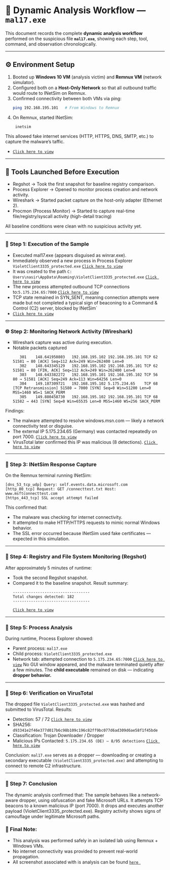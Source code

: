
# 🧪 Dynamic Analysis Workflow — `mal17.exe`

This document records the complete **dynamic analysis workflow** performed on the suspicious file **`mal17.exe`**, showing each step, tool, command, and observation chronologically.

---

## ⚙️ Environment Setup

1. Booted up **Windows 10 VM** (analysis victim) and **Remnux VM** (network simulator).
2. Configured both on a **Host-Only Network** so that all outbound traffic would route to INetSim on Remnux.
3. Confirmed connectivity between both VMs via ping:
   ```bash
   ping 192.168.195.101   # From Windows to Remnux
4. On Remnux, started INetSim:
   ```
    inetsim
  This allowed fake internet services (HTTP, HTTPS, DNS, SMTP, etc.) to capture the malware’s taffic.

  - [`Click here to view`](../../../assets/images/Malware_Analysis/inetsim.png) 
  ---

  ## 🧰 Tools Launched Before Execution

- Regshot → Took the first snapshot for baseline registry comparison.
- Process Explorer → Opened to monitor process creation and network activity.
- Wireshark → Started packet capture on the host-only adapter (Ethernet 2).
- Procmon (Process Monitor) → Started to capture real-time file/registry/syscall activity (high-detail tracing)
  
All baseline conditions were clean with no suspicious activity yet.

---

### 🚀 Step 1: Execution of the Sample

- Executed mal17.exe (appears disguised as winrar.exe).
- Immediately observed a new process in Process Explorer
`VioletClient3335_protected.exe` [`Click here to view`](../../../assets/images/Malware_Analysis/process.png) 
- It was created to the path `C: Users\nasir\AppData\Roaming\VioletClient3335_protected.exe` [`Click here to view`](../../../assets/images/Malware_Analysis/voipath.png) 
- The new process attempted outbound TCP connections to:`5.175.234.65:7000` [`Click here to view`](../../../assets/images/Malware_Analysis/syn.png) 
- TCP state remained in SYN_SENT, meaning connection attempts were made but not completed a typical sign of beaconing to a Command & Control (C2) server, blocked by INetSim`
- [`Click here to view`](../../../assets/images/Malware_Analysis/syn.png) 
---

### 🌐 Step 2: Monitoring Network Activity (Wireshark)

- Wireshark capture was active during execution.
- Notable packets captured
  ```
     301	148.641950803	192.168.195.102	192.168.195.101	TCP	62	51581 → 80 [ACK] Seq=112 Ack=249 Win=262400 Len=0
     302	148.643345129	192.168.195.102	192.168.195.101	TCP	62	51581 → 80 [FIN, ACK] Seq=112 Ack=249 Win=262400 Len=0
     303	148.643382272	192.168.195.101	192.168.195.102	TCP	56	80 → 51581 [ACK] Seq=249 Ack=113 Win=64256 Len=0
     304	149.187309721	192.168.195.102	5.175.234.65	TCP	68	[TCP Retransmission] 51580 → 7000 [SYN] Seq=0 Win=51200 Len=0 MSS=1460 WS=1 SACK_PERM
     305	149.880458730	192.168.195.102	192.168.195.101	TCP	68	51582 → 443 [SYN] Seq=0 Win=65535 Len=0 MSS=1460 WS=256 SACK_PERM
  ```
Findings:
- The malware attempted to resolve windows.msn.com — likely a network connectivity test or disguise.
- The external IP 5.175.234.65 (Germany) was contacted repeatedly on port 7000. [`Click here to view`](../../../assets/images/Malware_Analysis/fakeIP.png) 
- VirusTotal later confirmed this IP was malicious (8 detections). [`Click here to view`](../../../assets/images/Malware_Analysis/virusIP.png) 

---

### 🧩 Step 3: INetSim Response Capture

On the Remnux terminal running INetSim:
  ```
  [dns_53_tcp_udp] Query: self.events.data.microsoft.com
  [http_80_tcp] Request: GET /connecttest.txt Host: www.msftconnecttest.com
  [https_443_tcp] SSL accept attempt failed
  ```
This confirmed that:
- The malware was checking for internet connectivity.
- It attempted to make HTTP/HTTPS requests to mimic normal Windows behavior.
- The SSL error occurred because INetSim used fake certificates — expected in this simulation.

---

### 🧠 Step 4: Registry and File System Monitoring (Regshot)

After approximately 5 minutes of runtime:
- Took the second Regshot snapshot.
- Compared it to the baseline snapshot.
Result summary:
  ```
  ----------------------------------
  Total changes detected: 182
  ----------------------------------
    ```
  [`Click here to view`](../../../assets/images/Malware_Analysis/regshot1.png) 
 ---


### 🧱 Step 5: Process Analysis

During runtime, Process Explorer showed:
- Parent process: `mal17.exe`
- Child process: `VioletClient3335_protected.exe`
- Network tab: attempted connection to `5.175.234.65:7000` [`Click here to view`](../../../assets/images/Malware_Analysis/syn.png) 
No GUI window appeared, and the malware terminated quietly after a few minutes.
The **child executable** remained on disk — indicating **dropper behavior.**

---

### 🧬 Step 6: Verification on VirusTotal

The dropped file `VioletClient3335_protected.exe` was hashed and submitted to VirusTotal.
Results:
- Detection: 57 / 72 [`Click here to view`](../../../assets/images/Malware_Analysis/VirusTotalHash.png) 
- SHA256: `d93341e2f46e377d017b6c98b109c196c82ff9bc077d6ad309d6ae58f1f45bde`
- Classification: Trojan Downloader / Dropper
- Malicious IPs Contacted:
    `5.175.234.65 (DE) — 8/95 detections` [`Click here to view`](../../../assets/images/Malware_Analysis/virusIP.png) 

 Conclusion:
`mal17.exe` serves as a dropper — downloading or creating a secondary executable `(VioletClient3335_protected.exe)` and attempting to connect to remote C2 infrastructure.

---

### 🧠 Step 7: Conclusion

The dynamic analysis confirmed that:
The sample behaves like a network-aware dropper, using obfuscation and fake Microsoft URLs.
It attempts TCP beacons to a known malicious IP (port 7000).
It drops and executes another payload (VioletClient3335_protected.exe).
Registry activity shows signs of camouflage under legitimate Microsoft paths.


### 🧠 Final Note:
- This analysis was performed safely in an isolated lab using Remnux + Windows VMs.
- No internet connectivity was provided to prevent real-world propagation.
- All screenshot associated with is analysis can be found  [`here `](../../../assets/images/Malware_Analysis/) 

